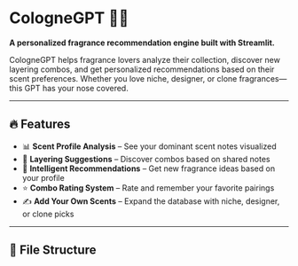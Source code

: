 # CologneGPT 🧴🤖
**A personalized fragrance recommendation engine built with Streamlit.**

CologneGPT helps fragrance lovers analyze their collection, discover new layering combos, and get personalized recommendations based on their scent preferences. Whether you love niche, designer, or clone fragrances—this GPT has your nose covered.

---

## 🔥 Features

- 📊 **Scent Profile Analysis** – See your dominant scent notes visualized
- 🔁 **Layering Suggestions** – Discover combos based on shared notes
- 🧠 **Intelligent Recommendations** – Get new fragrance ideas based on your profile
- ⭐ **Combo Rating System** – Rate and remember your favorite pairings
- ✍️ **Add Your Own Scents** – Expand the database with niche, designer, or clone picks

---

## 📁 File Structure

